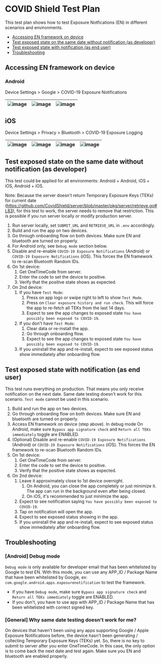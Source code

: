 # COVID Shield Test Plan

This test plan shows how to test Exposure Notfications (EN) in different scenarios and environments.

- [Accessing EN framework on device](#accessing-en-framework-on-device)
- [Test exposed state on the same date without notification (as developer)](#test-exposed-state-on-the-same-date-without-notification-as-developer)
- [Test exposed state with notification (as end user)](#test-exposed-state-with-notification-as-end-user)
- [Troubleshooting](#troubleshooting)

## Accessing EN framework on device

### Android

Device Settings > Google > COVID-19 Exposure Notifications

| ![image](https://user-images.githubusercontent.com/5274722/86290989-5c007100-bbbc-11ea-9088-a8f038513c37.png) | ![image](https://user-images.githubusercontent.com/5274722/86290997-5e62cb00-bbbc-11ea-89d3-85aff4b4c620.png) | ![image](https://user-images.githubusercontent.com/5274722/86415961-9a6a5e80-bc96-11ea-84c3-715af6a7bf75.png) |
| ------------------------------------------------------------------------------------------------------------- | ------------------------------------------------------------------------------------------------------------- | ------------------------------------------------------------------------------------------------------------- |


## iOS

Device Settings > Privacy > Bluetooth > COVID-19 Exposure Logging

| ![image](https://user-images.githubusercontent.com/5274722/86291179-9e29b280-bbbc-11ea-9f10-3e05da5961cd.png) | ![image](https://user-images.githubusercontent.com/5274722/86291186-9ff37600-bbbc-11ea-9ba4-1602fcacbbd9.png) | ![image](https://user-images.githubusercontent.com/5274722/86291190-a1bd3980-bbbc-11ea-93cf-ff012155edb3.png) | ![image](https://user-images.githubusercontent.com/5274722/86291196-a41f9380-bbbc-11ea-9dc1-f9cccf444e73.png) |
| ------------------------------------------------------------------------------------------------------------- | ------------------------------------------------------------------------------------------------------------- | ------------------------------------------------------------------------------------------------------------- | ------------------------------------------------------------------------------------------------------------- |


## Test exposed state on the same date without notification (as developer)

This test could be applied for all environments: Android + Android, iOS + iOS, Android + iOS.

Note: Because the server doesn't return Temporary Exposure Keys (TEKs) for current date (https://github.com/CovidShield/server/blob/master/pkg/server/retrieve.go#L83), for this test to work, the server needs to remove that restriction. This is possible if you run server locally or modify production server.

1. Run server locally, set `SUBMIT_URL` and `RETRIEVE_URL` in `.env` accordingly.
1. Build and run the app on two devices.
1. Go through onboarding flow on both devices. Make sure EN and bluetooth are turned on properly.
1. For Android only, see `Debug mode` section below.
1. Disable and re-enable `COVID-19 Exposure Notifications` (Android) or `COVID-19 Exposure Notifications` (iOS). This forces the EN framework to re-scan Bluetooth Random IDs.
1. On 1st device:
   1. Get OneTimeCode from server.
   1. Enter the code to set the device to positive.
   1. Verify that the positive state shows as expected.
1. On 2nd device:
   1. If you have `Test Mode`:
      1. Press on app logo or swipe right to left to show `Test Mode`.
      1. Press on `Clear exposure history and run check`. This will force the app to re-fetch all TEKs from the last 14 days.
      1. Expect to see the app changes to exposed state `You have possibly been exposed to COVID-19`.
   1. If you don't have `Test Mode`:
      1. Clear data or re-install the app.
      1. Go through onboarding flow.
      1. Expect to see the app changes to exposed state `You have possibly been exposed to COVID-19`.
   1. If you uninstall the app and re-install, expect to see exposed status show immediately after onboarding flow.

## Test exposed state with notification (as end user)

This test runs everything on production. That means you only receive notification on the next date. Same date testing doesn't work for this scenario. `Test mode` cannot be used in this scenario.

1. Build and run the app on two devices.
1. Go through onboarding flow on both devices. Make sure EN and bluetooth are turned on properly.
1. Access EN framework on device (step above). In debug mode On Android, make sure `Bypass app signature check` and `Return all TEKs immediately` toggle are ENABLED.
1. (Optional) Disable and re-enable `COVID-19 Exposure Notifications` (Android) or `COVID-19 Exposure Notifications` (iOS). This forces the EN framework to re-scan Bluetooth Random IDs.
1. On 1st device:
   1. Get OneTimeCode from server.
   1. Enter the code to set the device to positive.
   1. Verify that the positive state shows as expected.
1. On 2nd device:
   1. Leave it approximately close to 1st device overnight.
      1. On Android, you can close the app completely or just minimize it. The app can run in the background even after being closed.
      1. On iOS, it's recommended to just minimize the app.
   1. Expect to see notification saying `You have possibly been exposed to COVID-19`.
   1. Tap on notification will open the app.
   1. Expect to see exposed status showing in the app.
   1. If you uninstall the app and re-install, expect to see exposed status show immediately after onboarding flow.

## Troubleshooting

### [Android] Debug mode

`Debug mode` is only available for developer email that has been whitelisted by Google to test EN. With this mode, you can use any APP_ID / Package Name that have been whitelisted by Google, ex: `com.google.android.apps.exposurenotification` to test the framework.

- If you have `Debug mode`, make sure `Bypass app signature check` and `Return all TEKs immediately` toggle are ENABLED.
- If you don't, you have to use app with APP_ID / Package Name that has been whitelisted with correct signed key.

### [General] Why same date testing doesn't work for me?

On devices that haven't been using any apps supporting Google / Apple Exposure Notifications before, the device hasn't been generating / collecting Temporary Exposure Keys (TEKs) yet. So, there is no key to submit to server after you enter OneTimeCode. In this case, the only option is to come back the next date and test again. Make sure you EN and bluetooth are enabled properly.
